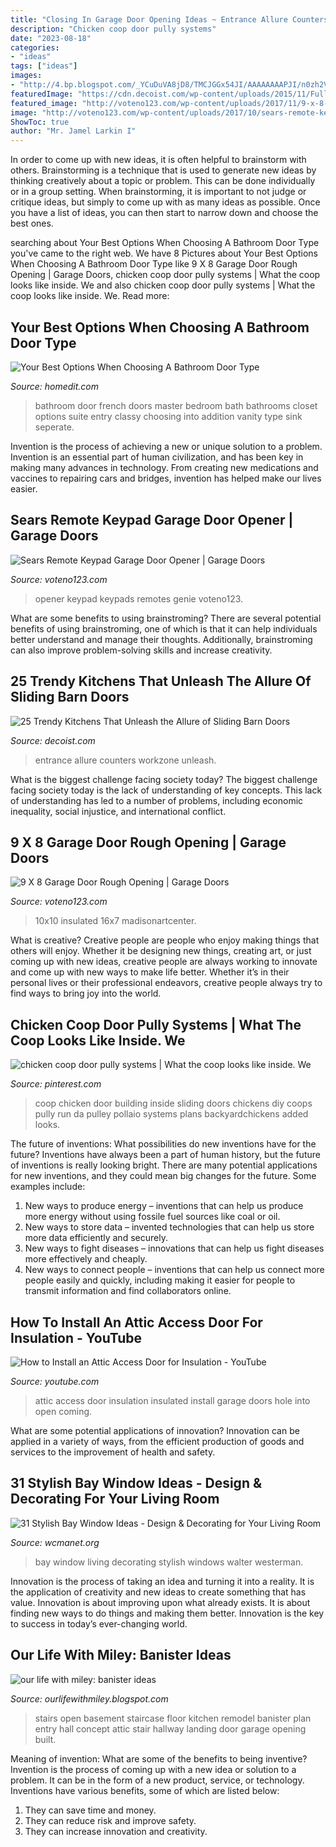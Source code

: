 ```yaml
---
title: "Closing In Garage Door Opening Ideas ~ Entrance Allure Counters Workzone Unleash"
description: "Chicken coop door pully systems"
date: "2023-08-18"
categories:
- "ideas"
tags: ["ideas"]
images:
- "http://4.bp.blogspot.com/_YCuDuVA8jD8/TMCJGGx54JI/AAAAAAAAPJI/n0zh2VvmXGk/s640/HouzzImage.jpg"
featuredImage: "https://cdn.decoist.com/wp-content/uploads/2015/11/Full-size-pantry-with-counters-and-workzone-hidden-behind-sliding-barn-style-doors.jpg"
featured_image: "http://voteno123.com/wp-content/uploads/2017/11/9-x-8-garage-door-rough-opening.jpg"
image: "http://voteno123.com/wp-content/uploads/2017/10/sears-remote-keypad-garage-door-openersears-craftsman-garage-door-opener-reset-keypad-wageuzi.jpg"
ShowToc: true
author: "Mr. Jamel Larkin I"
---
```



In order to come up with new ideas, it is often helpful to brainstorm with others. Brainstorming is a technique that is used to generate new ideas by thinking creatively about a topic or problem. This can be done individually or in a group setting. When brainstorming, it is important to not judge or critique ideas, but simply to come up with as many ideas as possible. Once you have a list of ideas, you can then start to narrow down and choose the best ones.

	

		
searching about Your Best Options When Choosing A Bathroom Door Type you've came to the right web. We have 8 Pictures about Your Best Options When Choosing A Bathroom Door Type like 9 X 8 Garage Door Rough Opening | Garage Doors, chicken coop door pully systems | What the coop looks like inside. We and also chicken coop door pully systems | What the coop looks like inside. We. Read more:
		
    
## Your Best Options When Choosing A Bathroom Door Type

<img loading=lazy src="http://cdn.homedit.com/wp-content/uploads/2015/09/Classy-french-bathroom-door.jpg" onerror="this.onerror=null;this.src='https://tse2.mm.bing.net/th?id=OIP.wThj7YAF2tcQAuEdHnop-wHaJ3&amp;pid=15.1';" alt="Your Best Options When Choosing A Bathroom Door Type">

_Source: homedit.com_

>bathroom door french doors master bedroom bath bathrooms closet options suite entry classy choosing into addition vanity type sink seperate. 

	

Invention is the process of achieving a new or unique solution to a problem. Invention is an essential part of human civilization, and has been key in making many advances in technology. From creating new medications and vaccines to repairing cars and bridges, invention has helped make our lives easier.

    
## Sears Remote Keypad Garage Door Opener | Garage Doors

<img loading=lazy src="http://voteno123.com/wp-content/uploads/2017/10/sears-remote-keypad-garage-door-openersears-craftsman-garage-door-opener-reset-keypad-wageuzi.jpg" onerror="this.onerror=null;this.src='https://tse2.mm.bing.net/th?id=OIP.GT18SGKkHL6gw7oawwD1mQHaHS&amp;pid=15.1';" alt="Sears Remote Keypad Garage Door Opener | Garage Doors">

_Source: voteno123.com_

>opener keypad keypads remotes genie voteno123. 

	

What are some benefits to using brainstroming?
There are several potential benefits of using brainstroming, one of which is that it can help individuals better understand and manage their thoughts. Additionally, brainstroming can also improve problem-solving skills and increase creativity.

    
## 25 Trendy Kitchens That Unleash The Allure Of Sliding Barn Doors

<img loading=lazy src="https://cdn.decoist.com/wp-content/uploads/2015/11/Full-size-pantry-with-counters-and-workzone-hidden-behind-sliding-barn-style-doors.jpg" onerror="this.onerror=null;this.src='https://tse3.mm.bing.net/th?id=OIP.Q4bwKsh7gc3DN7xNydomJgHaLI&amp;pid=15.1';" alt="25 Trendy Kitchens That Unleash the Allure of Sliding Barn Doors">

_Source: decoist.com_

>entrance allure counters workzone unleash. 

	

What is the biggest challenge facing society today?
The biggest challenge facing society today is the lack of understanding of key concepts. This lack of understanding has led to a number of problems, including economic inequality, social injustice, and international conflict.

    
## 9 X 8 Garage Door Rough Opening | Garage Doors

<img loading=lazy src="http://voteno123.com/wp-content/uploads/2017/11/9-x-8-garage-door-rough-opening.jpg" onerror="this.onerror=null;this.src='https://tse1.mm.bing.net/th?id=OIP._IEhSEW2IxzykZ5_WYu-rAHaFj&amp;pid=15.1';" alt="9 X 8 Garage Door Rough Opening | Garage Doors">

_Source: voteno123.com_

>10x10 insulated 16x7 madisonartcenter. 

	

What is creative?
Creative people are people who enjoy making things that others will enjoy. Whether it be designing new things, creating art, or just coming up with new ideas, creative people are always working to innovate and come up with new ways to make life better. Whether it’s in their personal lives or their professional endeavors, creative people always try to find ways to bring joy into the world.

    
## Chicken Coop Door Pully Systems | What The Coop Looks Like Inside. We

<img loading=lazy src="https://s-media-cache-ak0.pinimg.com/736x/ed/20/ad/ed20ad48e5ec9371baeeae47b47903ba.jpg" onerror="this.onerror=null;this.src='https://tse3.mm.bing.net/th?id=OIP.9-D_2HgHSmRkfLLfm7-iCgHaFj&amp;pid=15.1';" alt="chicken coop door pully systems | What the coop looks like inside. We">

_Source: pinterest.com_

>coop chicken door building inside sliding doors chickens diy coops pully run da pulley pollaio systems plans backyardchickens added looks. 

	

The future of inventions: What possibilities do new inventions have for the future?
Inventions have always been a part of human history, but the future of inventions is really looking bright. There are many potential applications for new inventions, and they could mean big changes for the future. Some examples include:
1. New ways to produce energy – inventions that can help us produce more energy without using fossile fuel sources like coal or oil.
2. New ways to store data – invented technologies that can help us store more data efficiently and securely.
3. New ways to fight diseases – innovations that can help us fight diseases more effectively and cheaply.
4. New ways to connect people – inventions that can help us connect more people easily and quickly, including making it easier for people to transmit information and find collaborators online.

    
## How To Install An Attic Access Door For Insulation - YouTube

<img loading=lazy src="https://i.ytimg.com/vi/GL20ai51NZs/maxresdefault.jpg" onerror="this.onerror=null;this.src='https://tse1.mm.bing.net/th?id=OIP.rSkClayLx-BzPqa6Z_Qz-AHaEK&amp;pid=15.1';" alt="How to Install an Attic Access Door for Insulation - YouTube">

_Source: youtube.com_

>attic access door insulation insulated install garage doors hole into open coming. 

	

What are some potential applications of innovation?
Innovation can be applied in a variety of ways, from the efficient production of goods and services to the improvement of health and safety.

    
## 31 Stylish Bay Window Ideas - Design &amp; Decorating For Your Living Room

<img loading=lazy src="https://www.wcmanet.org/wp-content/uploads/2020/04/31-Stylish-Bay-Window-Ideas-Design-Decorating-for-Your-Living-Room.jpg" onerror="this.onerror=null;this.src='https://tse2.mm.bing.net/th?id=OIP.F4th1ReobmEEsjPsJJfrtAHaEc&amp;pid=15.1';" alt="31 Stylish Bay Window Ideas - Design &amp; Decorating for Your Living Room">

_Source: wcmanet.org_

>bay window living decorating stylish windows walter westerman. 

	

Innovation is the process of taking an idea and turning it into a reality. It is the application of creativity and new ideas to create something that has value. Innovation is about improving upon what already exists. It is about finding new ways to do things and making them better. Innovation is the key to success in today’s ever-changing world.

    
## Our Life With Miley: Banister Ideas

<img loading=lazy src="http://4.bp.blogspot.com/_YCuDuVA8jD8/TMCJGGx54JI/AAAAAAAAPJI/n0zh2VvmXGk/s640/HouzzImage.jpg" onerror="this.onerror=null;this.src='https://tse2.mm.bing.net/th?id=OIP.D3n0P7qJX0F5fEJd_98oCwAAAA&amp;pid=15.1';" alt="our life with miley: banister ideas">

_Source: ourlifewithmiley.blogspot.com_

>stairs open basement staircase floor kitchen remodel banister plan entry hall concept attic stair hallway landing door garage opening built. 

	

Meaning of invention: What are some of the benefits to being inventive?
Invention is the process of coming up with a new idea or solution to a problem. It can be in the form of a new product, service, or technology. Inventions have various benefits, some of which are listed below: 
1. They can save time and money.
2. They can reduce risk and improve safety. 
3. They can increase innovation and creativity.

